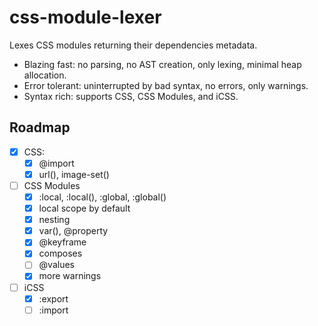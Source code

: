 # css-module-lexer

Lexes CSS modules returning their dependencies metadata.

- Blazing fast: no parsing, no AST creation, only lexing, minimal heap allocation.
- Error tolerant: uninterrupted by bad syntax, no errors, only warnings.
- Syntax rich: supports CSS, CSS Modules, and iCSS.

## Roadmap

- [x] CSS:
  - [x] @import
  - [x] url(), image-set()
- [ ] CSS Modules
  - [x] :local, :local(), :global, :global()
  - [x] local scope by default
  - [x] nesting
  - [x] var(), @property
  - [x] @keyframe
  - [x] composes
  - [ ] @values
  - [x] more warnings
- [ ] iCSS
  - [x] :export
  - [ ] :import
